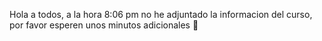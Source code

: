 Hola a todos, a la hora 8:06 pm no he adjuntado la informacion del curso, por favor esperen unos minutos adicionales 🔢
